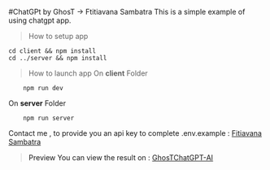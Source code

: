 #ChatGPt by GhosT -> Ftitiavana Sambatra
This is a simple example of using chatgpt app.
>How to setup app
```shell
cd client && npm install
cd ../server && npm install
```
>How to launch app
On <b>client</b> Folder
```shell
    npm run dev
```
On <b>server</b> Folder
```shell
    npm run server
```
Contact me , to provide you an api key to complete .env.example : 
<a href="https://www.facebook.com/profile.php?id=100009485341149">Fitiavana Sambatra<a/>

>Preview
You can view the result on : <a href="https://chatgpt-ai-by-ghost.vercel.app/">GhosTChatGPT-AI<a/>
